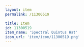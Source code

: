 ```yaml
---
layout: item
permalink: /11300519

title: Item
id: 11300519
item_name: 'Spectral Quintus Hat'
icon_url: 'item/icon/11300519.png'
---
```

